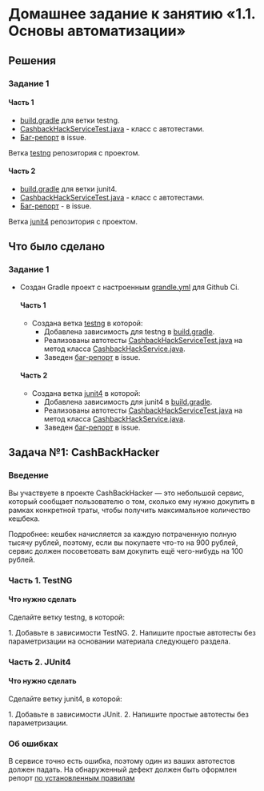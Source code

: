 # Домашнее задание к занятию «1.1. Основы автоматизации»

## Решения
### Задание 1
#### Часть 1
 * <a href="https://github.com/Nephedov/1.Automated-Testing/blob/testng/build.gradle">build.gradle</a> для ветки testng.
 * <a href="https://github.com/Nephedov/1.Automated-Testing/blob/testng/src/test/java/ru/netology/CashbackHackServiceTest.java">CashbackHackServiceTest.java</a> - класс с автотестами.
 * <a href="https://github.com/Nephedov/1.Automated-Testing/issues/4">Баг-репорт</a> в issue.

Ветка <a href="https://github.com/Nephedov/1.Automated-Testing/tree/testng">testng</a> репозитория с проектом.
 #### Часть 2
 * <a href="https://github.com/Nephedov/1.Automated-Testing/blob/junit4/build.gradle">build.gradle</a> для ветки junit4.
 * <a href="https://github.com/Nephedov/1.Automated-Testing/blob/junit4/src/test/java/ru/netology/CashbackHackServiceTest.java">CashbackHackServiceTest.java</a> - класс с автотестами.
 * <a href="https://github.com/Nephedov/1.Automated-Testing/issues/5">Баг-репорт</a> - в issue.

Ветка <a href="https://github.com/Nephedov/1.Automated-Testing/tree/junit4">junit4</a> репозитория с проектом.
## Что было сделано
### Задание 1
* Создан Gradle проект c настроенным <a href="https://github.com/Nephedov/1.Automated-Testing/blob/main/.github/workflows/grandle.yml">grandle.yml</a> для Github Ci.
  #### Часть 1
  * Создана ветка <a href="https://github.com/Nephedov/1.Automated-Testing/tree/testng">testng</a> в которой:
    * Добавлена зависимость для testng в <a href="https://github.com/Nephedov/1.Automated-Testing/blob/testng/build.gradle">build.gradle</a>.
    * Реализованы автотесты <a href="https://github.com/Nephedov/1.Automated-Testing/blob/testng/src/test/java/ru/netology/CashbackHackServiceTest.java">CashbackHackServiceTest.java</a> на метод класса
      <a href="https://github.com/Nephedov/1.Automated-Testing/blob/testng/src/main/java/ru/netology/service/CashbackHackService.java">CashbackHackService.java</a>.
    * Заведен <a href="https://github.com/Nephedov/1.Automated-Testing/issues/4">баг-репорт</a> в issue.
  #### Часть 2
  * Создана ветка <a href="https://github.com/Nephedov/1.Automated-Testing/tree/junit4">junit4</a> в которой:
    * Добавлена зависимость для junit4 в <a href="https://github.com/Nephedov/1.Automated-Testing/blob/junit4/build.gradle">build.gradle</a>.
    * Реализованы автотесты <a href="https://github.com/Nephedov/1.Automated-Testing/blob/junit4/src/test/java/ru/netology/CashbackHackServiceTest.java">CashbackHackServiceTest.java</a> на метод класса
      <a href="https://github.com/Nephedov/1.Automated-Testing/blob/junit4/src/main/java/ru/netology/service/CashbackHackService.java">CashbackHackService.java</a>.
    * Заведен <a href="https://github.com/Nephedov/1.Automated-Testing/issues/5">баг-репорт</a> в issue.

## Задача №1: CashBackHacker

### Введение

Вы участвуете в проекте CashBackHacker — это небольшой сервис, который сообщает пользователю о том, сколько ему нужно докупить в рамках конкретной траты, чтобы получить максимальное количество кешбека.

Подробнее: кешбек начисляется за каждую потраченную полную тысячу рублей, поэтому, если вы покупаете что-то на 900 рублей, сервис должен посоветовать вам докупить ещё чего-нибудь на 100 рублей.

### Часть 1. TestNG

#### Что нужно сделать

Сделайте ветку testng, в которой:

1\. Добавьте в зависимости TestNG.
2\. Напишите простые автотесты без параметризации на основании материала следующего раздела.

### Часть 2. JUnit4

#### Что нужно сделать

Сделайте ветку junit4, в которой:

1\. Добавьте в зависимости JUnit.
2\. Напишите простые автотесты без параметризации.

### Об ошибках

В сервисе точно есть ошибка, поэтому один из ваших автотестов должен падать. На обнаруженный дефект должен быть оформлен репорт [по установленным правилам](../report-requirements.md) 

